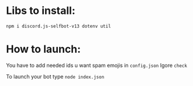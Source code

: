 # Libs to install:

`npm i discord.js-selfbot-v13 dotenv util`

# How to launch:

You have to add needed ids u want spam emojis in `config.json`
Igore `check`

To launch your bot type `node index.json`